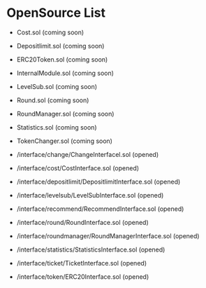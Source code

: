 OpenSource List
=========================

* Cost.sol (coming soon)

* Depositlimit.sol (coming soon)

* ERC20Token.sol (coming soon)

* InternalModule.sol (coming soon)

* LevelSub.sol (coming soon)

* Round.sol (coming soon)

* RoundManager.sol (coming soon)

* Statistics.sol (coming soon)

* TokenChanger.sol (coming soon)

* /interface/change/ChangeInterfacel.sol (opened)

* /interface/cost/CostInterface.sol (opened)

* /interface/depositlimit/DepositlimitInterface.sol (opened)

* /interface/levelsub/LevelSubInterface.sol (opened)

* /interface/recommend/RecommendInterface.sol (opened)

* /interface/round/RoundInterface.sol (opened)

* /interface/roundmanager/RoundManagerInterface.sol (opened)

* /interface/statistics/StatisticsInterface.sol (opened)

* /interface/ticket/TicketInterface.sol (opened)

* /interface/token/ERC20Interface.sol (opened)
